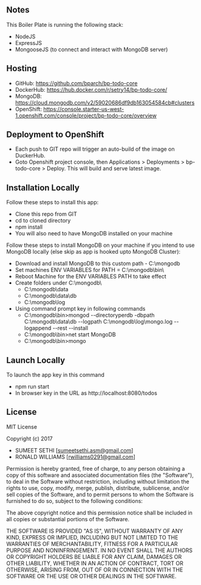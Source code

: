 ## Notes

This Boiler Plate is running the following stack:
-   NodeJS
-	ExpressJS
-   MongooseJS (to connect and interact with MongoDB server)


## Hosting

-   GitHub: <https://github.com/bparch/bp-todo-core>
-   DockerHub: <https://hub.docker.com/r/setry14/bp-todo-core/>
-   MongoDB: <https://cloud.mongodb.com/v2/59020686df9db163054584cb#clusters>
-   OpenShift: <https://console.starter-us-west-1.openshift.com/console/project/bp-todo-core/overview>


## Deployment to OpenShift

-   Each push to GIT repo will trigger an auto-build of the image on DuckerHub.
-   Goto Openshift project console, then Applications > Deployments > bp-todo-core > Deploy. This will build and serve latest image.


## Installation Locally

Follow these steps to install this app:
-   Clone this repo from GIT
-   cd to cloned directory
-   npm install
-   You will also need to have MongoDB installed on your machine

Follow these steps to install MongoDB on your machine if you intend to use MongoDB locally (else skip as app is hooked upto MongoDB Cluster):
-   Download and install MongoDB to this custom path - C:\mongodb
-   Set machines ENV VARIABLES for PATH = C:\mongodb\bin\
-   Reboot Machine for the ENV VARIABLES PATH to take effect
-   Create folders under C:\mongodb\
	-   C:\mongodb\data
	-   C:\mongodb\data\db
	-   C:\mongodb\log
-   Using command prompt key in following commands
	-   C:\mongodb\bin>mongod --directoryperdb -dbpath C:\mongodb\data\db --logpath C:\mongodb\log\mongo.log --logappend --rest --install
	-   C:\mongodb\bin>net start MongoDB
	-   C:\mongodb\bin>mongo


## Launch Locally

To launch the app key in this command 
-	npm run start
-	In browser key in the URL as http://localhost:8080/todos


## License

MIT License

Copyright (c) 2017 
-   SUMEET SETHI [<sumeetsethi.asm@gmail.com>]
-   RONALD WILLIAMS [<rwilliams0291@gmail.com>]

Permission is hereby granted, free of charge, to any person obtaining a copy
of this software and associated documentation files (the "Software"), to deal
in the Software without restriction, including without limitation the rights
to use, copy, modify, merge, publish, distribute, sublicense, and/or sell
copies of the Software, and to permit persons to whom the Software is
furnished to do so, subject to the following conditions:

The above copyright notice and this permission notice shall be included in all
copies or substantial portions of the Software.

THE SOFTWARE IS PROVIDED "AS IS", WITHOUT WARRANTY OF ANY KIND, EXPRESS OR
IMPLIED, INCLUDING BUT NOT LIMITED TO THE WARRANTIES OF MERCHANTABILITY,
FITNESS FOR A PARTICULAR PURPOSE AND NONINFRINGEMENT. IN NO EVENT SHALL THE
AUTHORS OR COPYRIGHT HOLDERS BE LIABLE FOR ANY CLAIM, DAMAGES OR OTHER
LIABILITY, WHETHER IN AN ACTION OF CONTRACT, TORT OR OTHERWISE, ARISING FROM,
OUT OF OR IN CONNECTION WITH THE SOFTWARE OR THE USE OR OTHER DEALINGS IN THE
SOFTWARE.